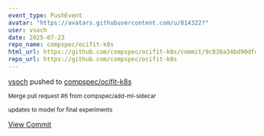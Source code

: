 ```yaml
---
event_type: PushEvent
avatar: "https://avatars.githubusercontent.com/u/814322?"
user: vsoch
date: 2025-07-23
repo_name: compspec/ocifit-k8s
html_url: https://github.com/compspec/ocifit-k8s/commit/9c838a34bd90dfc547a835b8abad126542088137
repo_url: https://github.com/compspec/ocifit-k8s
---
```


<a href='https://github.com/vsoch' target='_blank'>vsoch</a> pushed to <a href='https://github.com/compspec/ocifit-k8s' target='_blank'>compspec/ocifit-k8s</a>

<small>Merge pull request #6 from compspec/add-ml-sidecar

updates to model for final experiments</small>

<a href='https://github.com/compspec/ocifit-k8s/commit/9c838a34bd90dfc547a835b8abad126542088137' target='_blank'>View Commit</a>